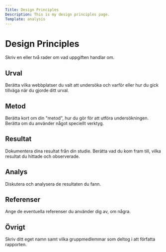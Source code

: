```yaml
---
Title: Design Principles
Description: This is my design principles page.
Template: analysis
---
```


Design Principles
================

Skriv en eller två rader om vad uppgiften handlar om.

Urval
-----------------

Berätta vilka webbplatser du valt att undersöka och varför eller hur du gick tillväga när du gjorde ditt urval.

Metod
-----------------

Berätta kort om din "metod", hur du gör för att utföra undersökningen. Berätta om du använder något speciellt verktyg.

Resultat
------------------

Dokumentera dina resultat från din studie. Berätta vad du kom fram till, vilka resultat du hittade och observerade.

Analys
------------------

Diskutera och analysera de resultaten du fann.

Referenser
------------------

Ange de eventuella referenser du använder dig av, om några.

Övrigt
------------------

Skriv ditt eget namn samt vilka gruppmedlemmar som deltog i att författa rapporten.